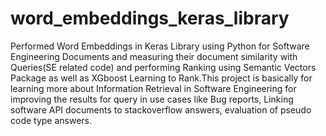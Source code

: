 # word_embeddings_keras_library
Performed Word Embeddings in Keras Library using Python for Software Engineering Documents and measuring their document similarity with Queries(SE related code) and performing Ranking using Semantic Vectors Package as well as XGboost Learning to Rank.This project is basically for learning more about Information Retrieval in Software Engineering for improving the results for query in use cases like Bug reports, Linking software API documents to stackoverflow answers, evaluation of pseudo code type answers.
